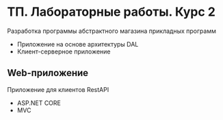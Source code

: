 # ТП. Лабораторные работы. Курс 2
Разработка программы абстрактного магазина прикладных программ
- Приложение на основе архитектуры DAL
- Клиент-серверное приложение
## Web-приложение
Приложение для клиентов RestAPI
- ASP.NET CORE
- MVC

